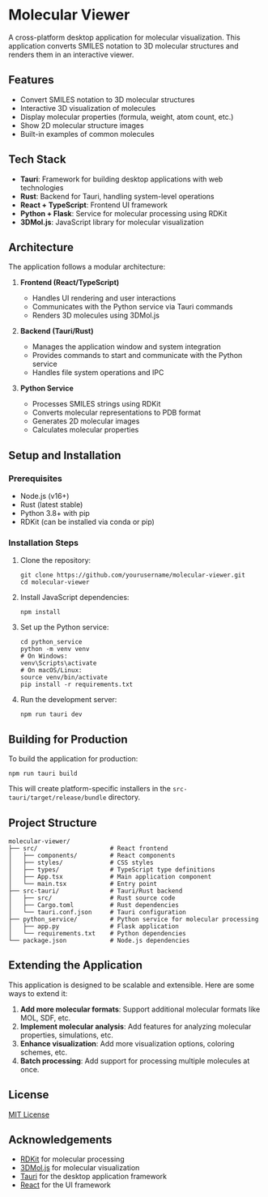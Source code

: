 # Molecular Viewer

A cross-platform desktop application for molecular visualization. This application converts SMILES notation to 3D molecular structures and renders them in an interactive viewer.

## Features

- Convert SMILES notation to 3D molecular structures
- Interactive 3D visualization of molecules
- Display molecular properties (formula, weight, atom count, etc.)
- Show 2D molecular structure images
- Built-in examples of common molecules

## Tech Stack

- **Tauri**: Framework for building desktop applications with web technologies
- **Rust**: Backend for Tauri, handling system-level operations
- **React + TypeScript**: Frontend UI framework
- **Python + Flask**: Service for molecular processing using RDKit
- **3DMol.js**: JavaScript library for molecular visualization

## Architecture

The application follows a modular architecture:

1. **Frontend (React/TypeScript)**
   - Handles UI rendering and user interactions
   - Communicates with the Python service via Tauri commands
   - Renders 3D molecules using 3DMol.js

2. **Backend (Tauri/Rust)**
   - Manages the application window and system integration
   - Provides commands to start and communicate with the Python service
   - Handles file system operations and IPC

3. **Python Service**
   - Processes SMILES strings using RDKit
   - Converts molecular representations to PDB format
   - Generates 2D molecular images
   - Calculates molecular properties

## Setup and Installation

### Prerequisites

- Node.js (v16+)
- Rust (latest stable)
- Python 3.8+ with pip
- RDKit (can be installed via conda or pip)

### Installation Steps

1. Clone the repository:
   ```
   git clone https://github.com/yourusername/molecular-viewer.git
   cd molecular-viewer
   ```

2. Install JavaScript dependencies:
   ```
   npm install
   ```

3. Set up the Python service:
   ```
   cd python_service
   python -m venv venv
   # On Windows:
   venv\Scripts\activate
   # On macOS/Linux:
   source venv/bin/activate
   pip install -r requirements.txt
   ```

4. Run the development server:
   ```
   npm run tauri dev
   ```

## Building for Production

To build the application for production:

```
npm run tauri build
```

This will create platform-specific installers in the `src-tauri/target/release/bundle` directory.

## Project Structure

```
molecular-viewer/
├── src/                    # React frontend
│   ├── components/         # React components
│   ├── styles/             # CSS styles
│   ├── types/              # TypeScript type definitions
│   ├── App.tsx             # Main application component
│   └── main.tsx            # Entry point
├── src-tauri/              # Tauri/Rust backend
│   ├── src/                # Rust source code
│   ├── Cargo.toml          # Rust dependencies
│   └── tauri.conf.json     # Tauri configuration
├── python_service/         # Python service for molecular processing
│   ├── app.py              # Flask application
│   └── requirements.txt    # Python dependencies
└── package.json            # Node.js dependencies
```

## Extending the Application

This application is designed to be scalable and extensible. Here are some ways to extend it:

1. **Add more molecular formats**: Support additional molecular formats like MOL, SDF, etc.
2. **Implement molecular analysis**: Add features for analyzing molecular properties, simulations, etc.
3. **Enhance visualization**: Add more visualization options, coloring schemes, etc.
4. **Batch processing**: Add support for processing multiple molecules at once.

## License

[MIT License](LICENSE)

## Acknowledgements

- [RDKit](https://www.rdkit.org/) for molecular processing
- [3DMol.js](https://3dmol.csb.pitt.edu/) for molecular visualization
- [Tauri](https://tauri.app/) for the desktop application framework
- [React](https://reactjs.org/) for the UI framework
